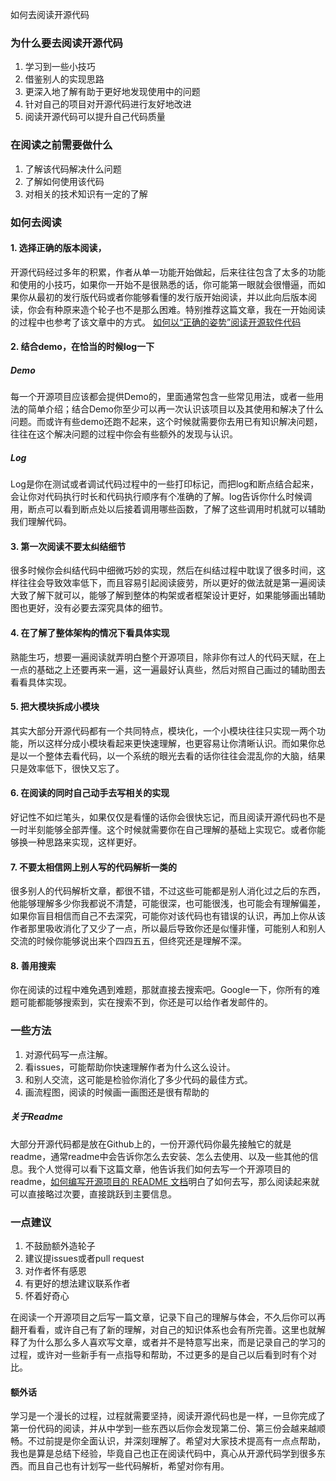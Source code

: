 如何去阅读开源代码
### 为什么要去阅读开源代码
1. 学习到一些小技巧
2. 借鉴别人的实现思路
3. 更深入地了解有助于更好地发现使用中的问题
4. 针对自己的项目对开源代码进行友好地改进
5. 阅读开源代码可以提升自己代码质量
### 在阅读之前需要做什么
1. 了解该代码解决什么问题
2. 了解如何使用该代码
3. 对相关的技术知识有一定的了解
### 如何去阅读
#### 1. 选择正确的版本阅读，
开源代码经过多年的积累，作者从单一功能开始做起，后来往往包含了太多的功能和使用的小技巧，如果你一开始不是很熟悉的话，你可能第一眼就会很懵逼，而如果你从最初的发行版代码或者你能够看懂的发行版开始阅读，并以此向后版本阅读，你会有种原来造个轮子也不是那么困难。特别推荐这篇文章，我在一开始阅读的过程中也参考了该文章中的方式。
[如何以“正确的姿势”阅读开源软件代码](http://www.jianshu.com/p/8e96d21052fd)
#### 2. 结合demo，在恰当的时候log一下
##### Demo
每一个开源项目应该都会提供Demo的，里面通常包含一些常见用法，或者一些用法的简单介绍；结合Demo你至少可以再一次认识该项目以及其使用和解决了什么问题。而或许有些demo还跑不起来，这个时候就需要你去用已有知识解决问题，往往在这个解决问题的过程中你会有些额外的发现与认识。  
##### Log
Log是你在测试或者调试代码过程中的一些打印标记，而把log和断点结合起来，会让你对代码执行时长和代码执行顺序有个准确的了解。log告诉你什么时候调用，断点可以看到断点处以后接着调用哪些函数，了解了这些调用时机就可以辅助我们理解代码。
#### 3. 第一次阅读不要太纠结细节
很多时候你会纠结代码中细微巧妙的实现，然后在纠结过程中耽误了很多时间，这样往往会导致效率低下，而且容易引起阅读疲劳，所以更好的做法就是第一遍阅读大致了解下就可以，能够了解到整体的构架或者框架设计更好，如果能够画出辅助图也更好，没有必要去深究具体的细节。
#### 4. 在了解了整体架构的情况下看具体实现
熟能生巧，想要一遍阅读就弄明白整个开源项目，除非你有过人的代码天赋，在上一点的基础之上还要再来一遍，这一遍最好认真些，然后对照自己画过的辅助图去看看具体实现。
#### 5. 把大模块拆成小模块
其实大部分开源代码都有一个共同特点，模块化，一个小模块往往只实现一两个功能，所以这样分成小模块看起来更快速理解，也更容易让你清晰认识。而如果你总是以一个整体去看代码，以一个系统的眼光去看的话你往往会混乱你的大脑，结果只是效率低下，很快又忘了。
#### 6. 在阅读的同时自己动手去写相关的实现
好记性不如烂笔头，如果仅仅是看懂的话你会很快忘记，而且阅读开源代码也不是一时半刻能够全部弄懂。这个时候就需要你在自己理解的基础上实现它。或者你能够换一种思路来实现，这样更好。
#### 7. 不要太相信网上别人写的代码解析一类的
很多别人的代码解析文章，都很不错，不过这些可能都是别人消化过之后的东西，他能够理解多少你我都说不清楚，可能很深，也可能很浅，也可能会有理解偏差，如果你盲目相信而自己不去深究，可能你对该代码也有错误的认识，再加上你从该作者那里吸收消化了又少了一点，所以最后导致你还是似懂非懂，可能别人和别人交流的时候你能够说出来个四四五五，但终究还是理解不深。
#### 8. 善用搜索
你在阅读的过程中难免遇到难题，那就直接去搜索吧。Google一下，你所有的难题可能都能够搜索到，实在搜索不到，你还是可以给作者发邮件的。

### 一些方法
1. 对源代码写一点注解。
2. 看issues，可能帮助你快速理解作者为什么这么设计。
3. 和别人交流，这可能是检验你消化了多少代码的最佳方式。
4. 画流程图，阅读的时候画一画图还是很有帮助的
##### 关于Readme
大部分开源代码都是放在Github上的，一份开源代码你最先接触它的就是readme，通常readme中会告诉你怎么去安装、怎么去使用、以及一些其他的信息。我个人觉得可以看下这篇文章，他告诉我们如何去写一个开源项目的readme，[如何编写开源项目的 README 文档](https://zhuanlan.zhihu.com/p/23306218)明白了如何去写，那么阅读起来就可以直接略过次要，直接跳跃到主要信息。

### 一点建议
1. 不鼓励额外造轮子
2. 建议提issues或者pull request
3. 对作者怀有感恩
4. 有更好的想法建议联系作者
5. 怀着好奇心 

在阅读一个开源项目之后写一篇文章，记录下自己的理解与体会，不久后你可以再翻开看看，或许自己有了新的理解，对自己的知识体系也会有所完善。这里也就解释了为什么那么多人喜欢写文章，或者并不是特意写出来，而是记录自己的学习的过程，或许对一些新手有一点指导和帮助，不过更多的是自己以后看到时有个对比。


#### 额外话
学习是一个漫长的过程，过程就需要坚持，阅读开源代码也是一样，一旦你完成了第一份代码的阅读，并从中学到一些东西以后你会发现第二份、第三份会越来越顺畅。不过前提是你全面认识，并深刻理解了。希望对大家技术提高有一点点帮助，我也是算是总结下经验，毕竟自己也正在阅读代码中，真心从开源代码学到很多东西。而且自己也有计划写一些代码解析，希望对你有用。